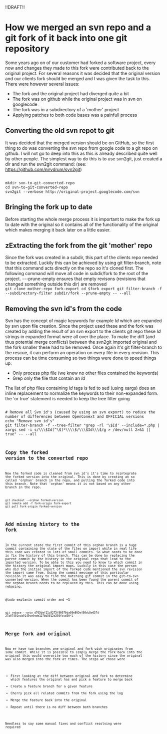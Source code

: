 !!DRAFT!!

How we merged an svn repo and a git fork of it back into one git repository
===========================================================================

Some years ago on of our customer had forked a software project, every now and changes they made to this fork were contributed back to the original project.
For several reasons it was decided that the original version and our clients fork should be merged and I was given the task to this.
There were however several issues:
* The fork and the original project had diverged quite a bit
* The fork was on github while the original project was in svn on googlecode
* The fork was in a subdirectory of a 'mother' project
* Applying patches to both code bases was a painfull process

Converting the old svn repot to git
-----------------------------------

It was decided that the merged version should be on GitHub, so the first thing to do was converting the svn repo from google code
to a git repo on github. I will not go to deep into this as this is already described quite well by other people. The simplest way to do this is to use svn2git, just created a dir and run the 
svn2git command: (see: https://github.com/nirvdrum/svn2git)

<code>
mkdir svn-to-git-converted-repo
cd svn-to-git-converted-repo
svn2git --verbose http://original-project.googlecode.com/svn
</code>

Bringing the fork up to date
----------------------------
Before starting the whole merge process it is important to make the fork up to date with the original so it contains all of the functionality of the original which makes merging it back later on a little easier.

zExtracting the fork from the git 'mother' repo
----------------------------------------------
Since the fork was created in a subdir, this part of the clients repo needed to be extracted.
Luckily this can be achieved by using git filter-branch, note that this command acts directly on the repo so it's cloned first. The following command will move all code in subdir/fork to the root of the project. ---prune-empty ensures that empty revisons (revisions that changed something outside this dir) are removed
<code>
git clone mother-repo fork-export
cd $fork export
git filter-branch -f --subdirectory-filter subdir/fork --prune-empty -- --all
</code>

Removing the svn id's from the code
-----------------------------------
Svn has the concept of magic keywords for example $Id$ which are expanded by svn upon file creation. Since the project used these and the fork was created by adding the result of an svn export to the clients git repo these $Id$ strings in expanded format were all over the place. To make the diff (and thus potential merge conflicts) between the svn2git imported original and the fork smaller these had to be removed.
Once again it's git filter-branch to the rescue, it can perform an operation on every file in every revision. This process can be time consuming so two things were done to speed things up:
* Only process php file (we knew no other files contained the keywords)
* Grep only the file that contain an $Id$

The list of php files containing $Id$ tags is fed to sed (using xargs) does an inline replacement to normalize the keywords to their non-expanded form. the 'or true' statement is needed to keep the tree filter going

<code>
# Remove all Svn id's (caused by using an svn export) to reduce the number of differences between OpenConext and OFFICIAL versions
echo "Remove svn id's"
git filter-branch -f --tree-filter "grep -rl '\$Id' --include=*.php | xargs sed -i s/\\\$Id[^\$]*\\\\$/\\\$Id\\\$/g > /dev/null 2>&1 || true" -- --all
<code>

Copy the forked version to the converted repo
---------------------------------------------
Now the forked code is cleaned from svn id's it's time to reintegrate the forked version into the original.
This is done by creating an so called 'orphan' branch in the repo, and pulling the forked code into this branch. 
Note that 'orphan' means it is not based on any other branch in the repo. 

<code>
git checkout --orphan forked-version
git remote add -f fork-origin fork-export
git pull fork-origin forked-version
</code>

Add missing history to the fork
-------------------------------
In the current state the first commit of this orphan branch is a huge commit containing the state of the files on import while in real life this code was created in lots of small commits.
So what needs to be done is fix the history of this branch. This can be done by replacing the parent commit by the history in the original repo that lead to the imported version.
To be able to this you need to know to which commit in the history the original import maps. 
Luckily in this case the person who did the initial import of the forked code mentioned the svn revision the import came from.
Using the commit message of this particular revision it was easy to find the matching git commit in the git-to-svn covnerted version.
When the commit has been found the parent commit of the orphan branch needs to be replaced by this. This can be done using rebasing.


@todo explanin commit order and ~1

<code>
git rebase --onto d763def11c9275f86070da68e805e408dc8e637d 27a67401ecb9149ce9ede127bb5612e205fccd50~1
</code>


Merge fork and original
-----------------------
Now er have two branches one original and fork wich originates from some commit.
While it is possible to simply merge the fork back into the original this would overwrite too much of the history since the original was also merged into the fork at times.
The steps we chose were 
- First looking at the diff between original and fork to determine which features the original has and pick a feature to merge back
- Create a feature branch for a given feature
- Cherry pick all related commits from the fork using the log
- Merge the feature back into the original
- Repeat until there is no diff between both branches

Needless to say some manual fixes and conflict resolving were required 

